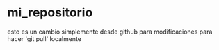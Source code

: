 # mi_repositorio

esto es un cambio simplemente desde github para modificaciones para hacer 'git pull' localmente
